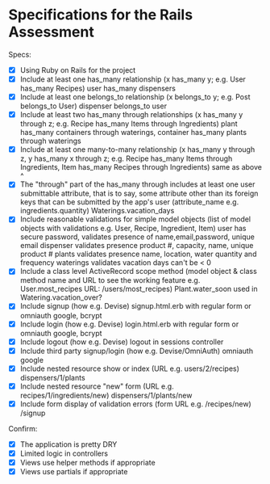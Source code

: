 # Specifications for the Rails Assessment

Specs:
- [x] Using Ruby on Rails for the project
- [x] Include at least one has_many relationship (x has_many y; e.g. User has_many Recipes)
    user has_many dispensers
- [x] Include at least one belongs_to relationship (x belongs_to y; e.g. Post belongs_to User)
    dispenser belongs_to user
- [x] Include at least two has_many through relationships (x has_many y through z; e.g. Recipe has_many Items through Ingredients)
    plant has_many containers through waterings, container has_many plants through waterings
- [x] Include at least one many-to-many relationship (x has_many y through z, y has_many x through z; e.g. Recipe has_many Items through Ingredients, Item has_many Recipes through Ingredients)
    same as above ^
- [x] The "through" part of the has_many through includes at least one user submittable attribute, that is to say, some attribute other than its foreign keys that can be submitted by the app's user (attribute_name e.g. ingredients.quantity)
    Waterings.vacation_days
- [x] Include reasonable validations for simple model objects (list of model objects with validations e.g. User, Recipe, Ingredient, Item)
    user has secure password, validates presence of name,email,password, unique email
    dispenser validates presence product #, capacity, name, unique product #
    plants validates presence name, location, water quantity and frequency
    waterings validates vacation days can't be < 0
- [x] Include a class level ActiveRecord scope method (model object & class method name and URL to see the working feature e.g. User.most_recipes URL: /users/most_recipes)
    Plant.water_soon used in Watering.vacation_over?
- [x] Include signup (how e.g. Devise)
    signup.html.erb with regular form or omniauth google, bcrypt
- [x] Include login (how e.g. Devise)
    login.html.erb with regular form or omniauth google, bcrypt
- [x] Include logout (how e.g. Devise)
    logout in sessions controller
- [x] Include third party signup/login (how e.g. Devise/OmniAuth)
    omniauth google
- [x] Include nested resource show or index (URL e.g. users/2/recipes)
    dispensers/1/plants
- [x] Include nested resource "new" form (URL e.g. recipes/1/ingredients/new)
    dispensers/1/plants/new
- [x] Include form display of validation errors (form URL e.g. /recipes/new)
    /signup

Confirm:
- [x] The application is pretty DRY
- [x] Limited logic in controllers
- [x] Views use helper methods if appropriate
- [x] Views use partials if appropriate
